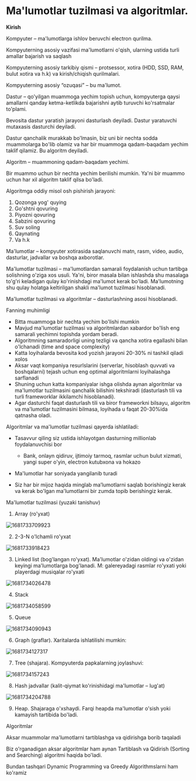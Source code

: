 # **Ma'lumotlar tuzilmasi va algoritmlar.**

**Kirish**


Kompyuter – ma'lumotlarga ishlov beruvchi electron qurilma.

Kompyuterning asosiy vazifasi ma'lumotlarni o'qish, ularning ustida turli amallar bajarish va saqlash

Kompyuterning asosiy tarkibiy qismi – protsessor, xotira (HDD, SSD, RAM, bulut xotira va h.k) va kirish/chiqish qurilmalari.

Kompyuterning asosiy “ozuqasi” – bu ma'lumot.

Dastur – qo'yilgan muammoga yechim topish uchun, kompyuterga qaysi amallarni qanday ketma-ketlikda bajarishni aytib turuvchi ko'rsatmalar to'plami.

Bevosita dastur yaratish jarayoni dasturlash deyiladi. Dastur yaratuvchi mutaxasis dasturchi deyiladi.

Dastur qanchalik murakkab bo'lmasin, biz uni bir nechta sodda muammolarga bo'lib olamiz va har bir muammoga qadam-baqadam yechim taklif qilamiz. Bu algoritm deyiladi.

Algoritm – muammoning qadam-baqadam yechimi.


Bir muammo uchun bir nechta yechim berilishi mumkin. Ya'ni bir muammo uchun har xil algoritm taklif qilsa bo'ladi.

Algoritmga oddiy misol osh pishirish jarayoni:


1. Qozonga yog' quying
2. Go'shtni qovuring
3. Piyozni qovuring
4. Sabzini qovuring
5. Suv soling
6. Qaynating
7. Va h.k


Ma'lumotlar – kompyuter xotirasida saqlanuvchi matn, rasm, video, audio, dasturlar, jadvallar va boshqa axborotlar.

Ma'lumotlar tuzilmasi – ma'lumotlardan samarali foydalanish uchun tartibga solishning o'ziga xos usuli. Ya'ni, biror masala bilan ishlashda shu masalaga to'g'ri keladigan qulay ko'rinishdagi ma'lumot kerak bo'ladi. Ma'lumotning shu qulay holatga keltirilgan shakli ma'lumot tuzilmasi hisoblanadi.

Ma'lumotlar tuzilmasi va algoritmlar – dasturlashning asosi hisoblanadi.


Fanning muhimligi

* Bitta muammoga bir nechta yechim bo'lishi mumkin
* Mavjud ma'lumotlar tuzilmasi va algoritmlardan xabardor bo'lish eng samarali yechimni
  topishda yordam beradi.
* Algoritmning samaradorligi uning tezligi va qancha xotira egallashi bilan o'lchanadi (time and space complexity)
* Katta loyihalarda bevosita kod yozish jarayoni 20-30% ni tashkil qiladi xolos
* Aksar vaqt kompaniya resurlslarini (serverlar, hisoblash quvvati va boshqalarni) tejash uchun eng optimal algoritmlarni loyihalashga sarflanadi
* Shuning uchun katta kompaniyalar ishga olishda aynan algoritmlar va ma'lumotlar tuzilmasini qanchalik bilishini tekshiradi (dasturlash tili va turli frameworklar ikkilamchi hisoblanadi).
* Agar dasturchi faqat dasturlash tili va biror frameworkni bilsayu, algoritm va ma'lumotlar tuzilmasini bilmasa, loyihada u faqat 20-30%ida qatnasha oladi.


Algoritmlar va ma'lumotlar tuzilmasi qayerda ishlatiladi:

* Tasavvur qiling siz ustida ishlayotgan dasturning millionlab foydalanuvchisi bor

  * Bank, onlayn qidiruv, ijtimoiy tarmoq, rasmlar uchun bulut xizmati, yangi super o'yin, electron kutubxona va hokazo
* Ma'lumotlar har soniyada yangilanib turadi
* Siz har bir mijoz haqida minglab ma’lumotlarni saqlab borishingiz kerak va kerak bo'lgan ma'lumotlarni bir zumda topib
  berishingiz kerak.

Ma'lumotlar tuzilmasi (yuzaki tanishuv)

1. Array (ro'yxat)

![1681733709923](image/README/1681733709923.png)

2. 2-3-N o'lchamli ro'yxat

![1681733918423](image/README/1681733918423.png)

3. Linked list (bog'langan ro'yxat). Ma'lumotlar o'zidan oldingi va o'zidan keyingi ma'lumotlarga bog'lanadi. M: galereyadagi rasmlar ro'yxati yoki playerdagi musiqalar ro'yxati

![1681734026478](image/README/1681734026478.png)

4. Stack

![1681734058599](image/README/1681734058599.png)

5. Queue

![1681734090943](image/README/1681734090943.png)

6. Graph (graflar). Xaritalarda ishlatilishi mumkin:

![1681734127317](image/README/1681734127317.png)

7. Tree (shajara). Kompyuterda papkalarning joylashuvi:

![1681734157243](image/README/1681734157243.png)

8. Hash jadvallar (kalit-qiymat ko'rinishidagi ma'lumotlar – lug'at)

![1681734204788](image/README/1681734204788.png)

9. Heap. Shajaraga o'xshaydi. Farqi heapda ma'lumotlar o'sish yoki kamayish tartibida bo'ladi.


Algoritmlar

Aksar muammolar ma'lumotlarni tartiblashga va qidirishga borib taqaladi

Biz o'rganadigan aksar algoritmlar ham aynan Tartiblash va Qidirish (Sorting and Searching) algoritmi haqida bo'ladi.

Bundan tashqari Dynamic Programming va Greedy Algorithmslarni ham ko'ramiz
